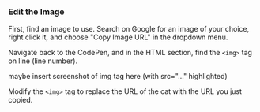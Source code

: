 ### Edit the Image

First, find an image to use. Search on Google for an image of your choice, right click it, and choose "Copy Image URL" in the dropdown menu.

Navigate back to the CodePen, and in the HTML section, find the `<img>` tag on line (line number).

maybe insert screenshot of img tag here (with src="..." highlighted)

Modify the `<img>` tag to replace the URL of the cat with the URL you just copied.
